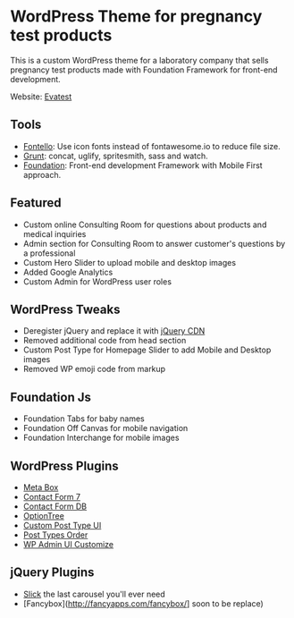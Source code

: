 # WordPress Theme for pregnancy test products

This is a custom WordPress theme for a laboratory company that sells pregnancy test products made with Foundation Framework for front-end development.

Website: [Evatest](http://evatest.com)

## Tools
  * [Fontello](http://fontello.com/): Use icon fonts instead of fontawesome.io to reduce file size.
  * [Grunt](http://gruntjs.com/): concat, uglify, spritesmith, sass and watch.
  * [Foundation](http://foundation.zurb.com/): Front-end development Framework with Mobile First approach.

## Featured
  * Custom online Consulting Room for questions about products and medical inquiries
  * Admin section for Consulting Room to answer customer's questions by a professional
  * Custom Hero Slider to upload mobile and desktop images
  * Added Google Analytics
  * Custom Admin for WordPress user roles

## WordPress Tweaks
  * Deregister jQuery and replace it with [jQuery CDN](https://code.jquery.com/)
  * Removed additional code from head section
  * Custom Post Type for Homepage Slider to add Mobile and Desktop images
  * Removed WP emoji code from markup

## Foundation Js
  * Foundation Tabs for baby names
  * Foundation Off Canvas for mobile navigation
  * Foundation Interchange for mobile images

## WordPress Plugins
  * [Meta Box](https://wordpress.org/plugins/meta-box/)
  * [Contact Form 7](https://wordpress.org/plugins/contact-form-7/)
  * [Contact Form DB](https://wordpress.org/plugins/contact-form-7-to-database-extension/)
  * [OptionTree](https://wordpress.org/plugins/option-tree/)
  * [Custom Post Type UI](https://wordpress.org/plugins/custom-post-type-ui/)
  * [Post Types Order](https://wordpress.org/plugins/post-types-order/)
  * [WP Admin UI Customize](https://wordpress.org/plugins/wp-admin-ui-customize/)

## jQuery Plugins
  * [Slick](http://kenwheeler.github.io/slick/) the last carousel you'll ever need
  * [Fancybox](http://fancyapps.com/fancybox/] soon to be replace)